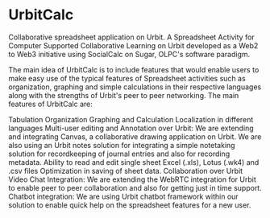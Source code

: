 # UrbitCalc
Collaborative spreadsheet application on Urbit. A Spreadsheet Activity for Computer Supported Collaborative Learning on Urbit developed as a Web2 to Web3 initiative using SocialCalc on Sugar, OLPC's software paradigm.

The main idea of UrbitCalc is to include features that would enable users to make easy use of the typical features of Spreadsheet activities such as organization, graphing and simple calculations in their respective languages along with the strengths of Urbit's peer to peer networking. The main features of UrbitCalc are:

Tabulation
Organization
Graphing and Calculation
Localization in different languages
Multi-user editing and Annotation over Urbit: We are extending and integrating Canvas, a collaborative drawing application on Urbit. We are also using an Urbit notes solution for integrating a simple notetaking solution for recordkeeping of journal entries and also for recording metadata.
Ability to read and edit single sheet Excel (.xls), Lotus (.wk4) and .csv files
Optimization in saving of sheet data. 
Collaboration over Urbit
Video Chat Integration: We are extending the WebRTC integration for Urbit to enable peer to peer collaboration and also for getting just in time support.
Chatbot integration: We are using Urbit chatbot framework within our solution to enable quick help on the spreadsheet features for a new user.


 

